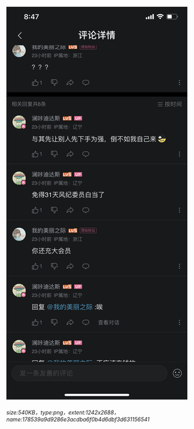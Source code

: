 ![](./178539a9d9286e3acdba6f0b4d6dbf3d631156541.png)
###### size:540KB，type:png，extent:1242x2688，name:178539a9d9286e3acdba6f0b4d6dbf3d631156541
